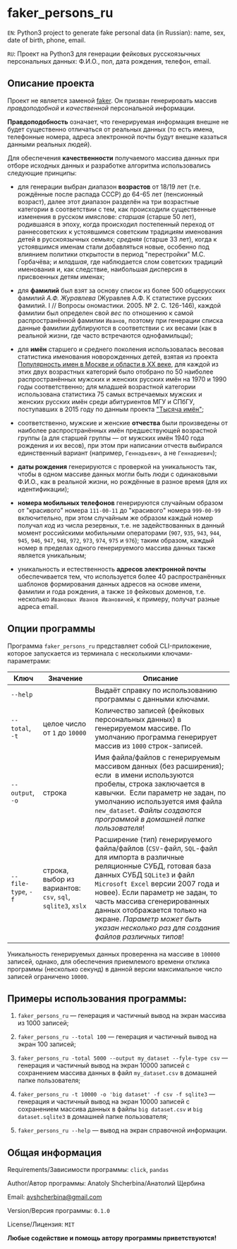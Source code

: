 faker_persons_ru
================

`EN`: Python3 project to generate fake personal data (in Russian): name, sex, date of birth, phone, email.

`RU`: Проект на Python3 для генерации фейковых русскоязычных персональных данных: Ф.И.О., пол, дата рождения, телефон, email.

Описание проекта
----------------

Проект не является заменой [faker](https://faker.readthedocs.io). Он призван генерировать массив *правдоподобной* и *качественной* персональной информации.

**Правдоподобность** означает, что генерируемая информация внешне не будет существенно отличаться от реальных данных (то есть имена, телефонные номера, адреса электронной почты будут внешне казаться данными реальных людей).

Для обеспечения **качественности** получаемого массива данных при отборе исходных данных и разработке алгоритма использовались следующие принципы:

- для генерации выбран диапазон **возрастов** от 18/19 лет (т.е. рождённые после распада СССР) до 64-65 лет (пенсионный возраст), далее этот диапазон разделён на три возрастные категории в соответствии с тем, как происходили существенные изменения в русском имяслове: *старшая* (старше 50 лет), родившаяся в эпоху, когда происходил постепенный переход от раннесоветских к устоявшимся советским традициям именования детей в русскоязычных семьях; *средняя* (старше 33 лет), когда к устоявшимся именам стали добавляться новые, особенно под влиянием политики открытости в период "перестройки" М.С. Горбачёва; и *младшая*, где наблюдается слом советских традиций именования и, как следствие, наибольшая дисперсия в присвоенных детям именах;

- для **фамилий** был взят за основу список из более 500 общерусских фамилий *А.Ф. Журавлева* (Журавлев А.Ф. К статистике русских фамилий. I // Вопросы ономастики. 2005. № 2. С. 126-146), каждой фамилии был определен свой *вес* по отношению к самой распространённой фамилии `Иванов`, поэтому при генерации списка данные фамилии дублируются в соответствии с их весами (как в реальной жизни, где часто встречаются однофамильцы);

- для **имён** старшего и среднего поколения использовалась весовая статистика именования новорожденных детей, взятая из проекта [Популярность имен в Москве и области в XX веке](https://names.mercator.ru/), для каждой из этих двух возрастных категорий было отобрано по 50 наиболее распространённых мужских и женских русских имён на 1970 и 1990 годы соответственно; для младшей возрастной категории использована статистика 75 самых встречаемых мужских и женских русских имён среди абитуриентов МГУ и СПбГУ, поступавших в 2015 году по данным проекта ["Тысяча имён"](https://1000names.ru/moda_na_imena);

- соответственно, мужские и женские **отчества** были произведены от наиболее распространённых имён предшествующей возрастной группы (а для старшей группы &mdash; от мужских имён 1940 года рождения и их весов), при этом при написании отчеств выбирался единственный вариант (например, `Геннадьевич`, а не `Геннадиевич`);

- **даты рождения** генерируются с проверкой на уникальность так, чтобы в одном массиве данных могли быть люди с одинаковыми Ф.И.О., как в реальной жизни, но рождённые в разное время (для их идентификации);

- **номера мобильных телефонов** генерируются случайным образом от "красивого" номера `111-00-11` до "красивого" номера `999-00-99` включительно, при этом случайным же образом каждый номер получал *код* из числа резервных, т.е. не задействованных в данный момент российскими мобильными операторами (`907`, `935`, `943`, `944`, `945`, `946`, `947`, `948`, `972`, `973`, `974`, `975` и `976`); таким образом, каждый номер в пределах одного генерируемого массива данных также является уникальным;

- уникальность и естественность **адресов электронной почты** обеспечивается тем, что используется более 40 распространённых шаблонов формирования данных адресов на основе имени, фамилии и года рождения, а также `10` фейковых доменов, т.е. несколько `Ивановых Иванов Ивановичей`, к примеру, получат разные адреса email.

Опции программы
---------------

Программа `faker_persons_ru` представляет собой CLI-приложение, которое запускается из терминала с несколькими ключами-параметрами:

| Ключ                | Значение                                                    | Описание                                                                                                                                                                                                                                                                                                                                                                            |
| ------------------- | ----------------------------------------------------------- | ----------------------------------------------------------------------------------------------------------------------------------------------------------------------------------------------------------------------------------------------------------------------------------------------------------------------------------------------------------------------------------- |
| `--help`            |                                                             | Выдаёт справку по использованию программы с данными ключами.                                                                                                                                                                                                                                                                                                                        |
| `--total`, `-t`     | целое число от `1` до `10000`                               | Количество записей (фейковых персональных данных) в генерируемом массиве. По умолчанию программа генерирует массив из `1000` строк-записей.                                                                                                                                                                                                                                         |
| `--output`, `-o`    | строка                                                      | Имя файла/файлов c генерируемым массивом данных (без расширения); если  в имени используются пробелы, строка заключается в кавычки.  Если параметр не задан, по умолчанию используется имя файла `new_dataset`. *Файлы создаются программой в домашней папке пользователя*!                                                                                                         |
| `--file-type`, `-f` | строка, выбор из вариантов: `csv`, `sql`, `sqlite3`, `xslx` | Расширение (тип) генерируемого файла/файлов (`CSV`-файл, `SQL`-файл для импорта в различные реляционные СУБД, готовая база данных СУБД `SQLite3` и файл `Microsoft Excel` версии 2007 года и новее). Если параметр не задан, то часть массива сгенерированных данных отображается только на экране. *Параметр может быть указан несколько раз для создания файлов различных типов*! |

Уникальность генерируемых данных проверенна на массиве в `100000` записей, однако, для обеспечения приемлемого времени отклика программы (несколько секунд) в данной версии максимальное число записей ограничено `10000`.

## Примеры использования программы:

1. `faker_persons_ru` &mdash; генерация и частичный вывод на экран массива из 1000 записей;

2. `faker_persons_ru --total 100` &mdash; генерация и частичный вывод на экран 100 записей;

3. `faker_persons_ru -total 5000 --output my_dataset --fyle-type csv` &mdash; генерация и частичный вывод на экран 10000 записей с сохранением массива данных в файл `my_dataset.csv` в домашней папке пользователя;

4. `faker_persons_ru -t 10000 -o 'big dataset' -f csv -f sqlite3` &mdash; генерация и частичный вывод на экран 10000 записей с сохранением массива данных в файлы `big dataset.csv` и `big dataset.sqlite3` в домашней папке пользователя;

5. `faker_persons_ru --help` &mdash; вывод на экран справочной информации.

## Общая информация

Requirements/Зависимости программы: `click`, `pandas`

Author/Автор программы: Anatoly Shcherbina/Анатолий Щербина

Email: [avshcherbina@gmail.com](mailto:avshcherbina@gmail.com)

Version/Версия программы: `0.1.0`

License/Лицензия: `MIT`

**Любые содействие и помощь автору программы приветствуются!**
